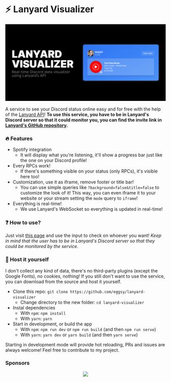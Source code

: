 # ⚡ Lanyard Visualizer

<p align="center">
  <img src="./images/landing.png" alt="landing page" title="Landing page of the example" />
</p>

A service to see your Discord status online easy and for free with the help of the [Lanyard API](https://github.com/phineas/lanyard)! **To use this service, you have to be in Lanyard's Discord server so that it could monitor you, you can find the invite link in [Lanyard's GitHub repository](https://github.com/phineas/lanyard).**

### 🔥 Features

- Spotify integration
  - It will display what you're listening, it'll show a progress bar just like the one on your Discord profile!
- Every RPCs work!
  - If there's something visible on your status (only RPCs), it's visible here too!
- Customization, use it as iframe, remove footer or title bar!
  - You can use simple queries like `?background=false&title=false` to customize the look of it! This way, you can even iframe it to your website or your stream setting the `mode` query to `iframe`!
- Everything is real-time!
  - We use Lanyard's WebSocket so everything is updated in real-time!

### ❓ How to use?

Just visit [this page](https://lanyard-visualizer.netlify.app) and use the input to check on whoever you want! _Keep in mind that the user has to be in Lanyard's Discord server so that they could be monitored by the service._

### 🌟 Host it yourself

I don't collect any kind of data, there's no third-party plugins (except the Google Fonts), no cookies, nothing! If you still don't want to use the service, you can download from the source and host it yourself.

- Clone this repo: `git clone https://github.com/eggsy/lanyard-visualizer`
  - Change directory to the new folder: `cd lanyard-visualizer`
- Instal dependencies
  - With `npm`: `npm install`
  - With `yarn`: `yarn`
- Start in development, or build the app
  - With `npm`: `npm run dev` or `npm run build` (and then `npm run serve`)
  - With `yarn`: `yarn dev` or `yarn build` (and then `yarn serve`)

Starting in development mode will provide hot reloading, PRs and issues are always welcome! Feel free to contribute to my project.

### Sponsors

<p align="center">
  <a href="https://github.com/sponsors/eggsy">
    <img src='https://cdn.jsdelivr.net/gh/eggsy/.github/sponsors.svg'/>
  </a>
</p>
